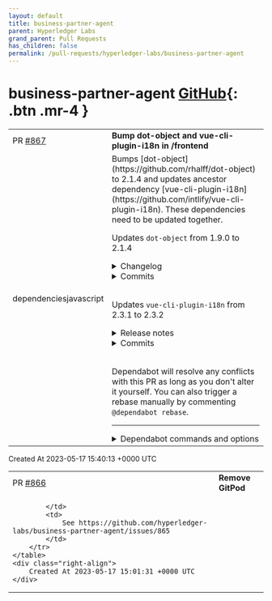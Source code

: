 ```yaml
---
layout: default
title: business-partner-agent
parent: Hyperledger Labs
grand_parent: Pull Requests
has_children: false
permalink: /pull-requests/hyperledger-labs/business-partner-agent
---
```


# business-partner-agent <span class="fs-3 right-align">[GitHub](https://github.com/hyperledger-labs/business-partner-agent){: .btn .mr-4 }</span>


<div>
    <table>
        <tr>
            <td>
                PR <a href="https://github.com/hyperledger-labs/business-partner-agent/pull/867" class=".btn">#867</a>
            </td>
            <td>
                <b>
                    Bump dot-object and vue-cli-plugin-i18n in /frontend
                </b>
            </td>
        </tr>
        <tr>
            <td>
                <span class="chip">dependencies</span><span class="chip">javascript</span>
            </td>
            <td>
                Bumps [dot-object](https://github.com/rhalff/dot-object) to 2.1.4 and updates ancestor dependency [vue-cli-plugin-i18n](https://github.com/intlify/vue-cli-plugin-i18n). These dependencies need to be updated together.

Updates `dot-object` from 1.9.0 to 2.1.4
<details>
<summary>Changelog</summary>
<p><em>Sourced from <a href="https://github.com/rhalff/dot-object/blob/master/CHANGELOG.md">dot-object's changelog</a>.</em></p>
<blockquote>
<h2>2020-09-10 Version 2.1.4</h2>
<ul>
<li>[<a href="https://github.com/rhalff/dot-object/commit/94b9eb8a2d"><code>94b9eb8a2d</code></a>] - Fix parsing of array paths for non standard separators (Fixed by boidolr <a href="https://redirect.github.com/rhalff/dot-object/issues/58">#58</a>)</li>
</ul>
<h2>2020-02-16 Version 2.1.3</h2>
<ul>
<li>fix possible pollution of prototype for paths containing <strong>proto</strong></li>
</ul>
<h2>2019-11-02 Version 2.1.1</h2>
<ul>
<li>fix undefined key with root level array.</li>
</ul>
<h2>2019-11-02 Version 2.1.1</h2>
<ul>
<li>Wrong array conversion when brackets are used (Reported by vladshcherbin <a href="https://redirect.github.com/rhalff/dot-object/issues/27">#27</a>)</li>
</ul>
<h2>2019-11-02 Version 2.1.0</h2>
<ul>
<li>fix delete function not being wrapped. (Reported by murphyke <a href="https://redirect.github.com/rhalff/dot-object/issues/40">#40</a>)</li>
</ul>
<h2>2019-11-02 Version 2.0.0</h2>
<ul>
<li>[<a href="https://github.com/rhalff/dot-object/commit/2cb41bbd1b"><code>2cb41bbd1b</code></a>] - Add useBrackets option for the .dot() method (by z1m1n <a href="https://redirect.github.com/rhalff/dot-object/issues/42">#42</a>)</li>
<li>dot() now writes brackets by default (possibly breaking change).
Use Dot.useBrackets = false to keep the old behavior</li>
</ul>
</blockquote>
</details>
<details>
<summary>Commits</summary>
<ul>
<li><a href="https://github.com/rhalff/dot-object/commit/87fd0d9d6d5596b3369ee1918e3f75041d4b334c"><code>87fd0d9</code></a> Release v2.1.4.</li>
<li><a href="https://github.com/rhalff/dot-object/commit/437c54bcb6bbf4807d65d0cd532f85d95f468870"><code>437c54b</code></a> prepare release</li>
<li><a href="https://github.com/rhalff/dot-object/commit/2f78b82bbbbd6978386b083d02faef77f9d436d9"><code>2f78b82</code></a> Merge pull request <a href="https://redirect.github.com/rhalff/dot-object/issues/58">#58</a> from boidolr/master</li>
<li><a href="https://github.com/rhalff/dot-object/commit/94b9eb8a2dc2f46f59c8a861bc826fb3c7a3a320"><code>94b9eb8</code></a> Fix parsing of array paths for non standard separators</li>
<li><a href="https://github.com/rhalff/dot-object/commit/3dcb2defecd643b64a1f24e838468a1128e904bd"><code>3dcb2de</code></a> Merge pull request <a href="https://redirect.github.com/rhalff/dot-object/issues/52">#52</a> from murilobd/add-keepArray-to-doc</li>
<li><a href="https://github.com/rhalff/dot-object/commit/2262089a7022d98dd3624d90be83e44d03ba14fa"><code>2262089</code></a> Update README.md</li>
<li><a href="https://github.com/rhalff/dot-object/commit/67142e73c0f9fdc0c57f561d3f8d7cfb0cdcf256"><code>67142e7</code></a> Merge branch 'release/v2.1.3'</li>
<li><a href="https://github.com/rhalff/dot-object/commit/c4a4dd5682b266192369f1a09c3426bb3586144b"><code>c4a4dd5</code></a> prepare v2.1.3</li>
<li><a href="https://github.com/rhalff/dot-object/commit/f76cff5fe6d01d30ce110d8f454db2e5bd28a7de"><code>f76cff5</code></a> guard for possible prototype polution</li>
<li><a href="https://github.com/rhalff/dot-object/commit/ee628c20e7de0c1d84d67ab9cf81c9e5fa5fa1b7"><code>ee628c2</code></a> Merge tag 'v2.1.2' into develop</li>
<li>Additional commits viewable in <a href="https://github.com/rhalff/dot-object/compare/v1.9.0...v2.1.4">compare view</a></li>
</ul>
</details>
<br />

Updates `vue-cli-plugin-i18n` from 2.3.1 to 2.3.2
<details>
<summary>Release notes</summary>
<p><em>Sourced from <a href="https://github.com/intlify/vue-cli-plugin-i18n/releases">vue-cli-plugin-i18n's releases</a>.</em></p>
<blockquote>
<h2>v2.3.2</h2>
<h2>What's Changed</h2>
<ul>
<li>build(deps): bump url-parse from 1.5.1 to 1.5.3 by <a href="https://github.com/dependabot"><code>@​dependabot</code></a> in <a href="https://redirect.github.com/intlify/vue-cli-plugin-i18n/pull/248">intlify/vue-cli-plugin-i18n#248</a></li>
<li>fix a typo by <a href="https://github.com/bildeneins"><code>@​bildeneins</code></a> in <a href="https://redirect.github.com/intlify/vue-cli-plugin-i18n/pull/250">intlify/vue-cli-plugin-i18n#250</a></li>
<li>Fixing typos by <a href="https://github.com/deining"><code>@​deining</code></a> in <a href="https://redirect.github.com/intlify/vue-cli-plugin-i18n/pull/253">intlify/vue-cli-plugin-i18n#253</a></li>
<li>build(deps): bump ajv from 6.12.2 to 6.12.6 by <a href="https://github.com/dependabot"><code>@​dependabot</code></a> in <a href="https://redirect.github.com/intlify/vue-cli-plugin-i18n/pull/256">intlify/vue-cli-plugin-i18n#256</a></li>
<li>build(deps): bump follow-redirects from 1.13.0 to 1.14.7 in /client-addon by <a href="https://github.com/dependabot"><code>@​dependabot</code></a> in <a href="https://redirect.github.com/intlify/vue-cli-plugin-i18n/pull/255">intlify/vue-cli-plugin-i18n#255</a></li>
<li>build(deps): bump ajv from 6.12.2 to 6.12.6 in /client-addon by <a href="https://github.com/dependabot"><code>@​dependabot</code></a> in <a href="https://redirect.github.com/intlify/vue-cli-plugin-i18n/pull/257">intlify/vue-cli-plugin-i18n#257</a></li>
<li>build(deps): bump node-fetch from 2.6.1 to 2.6.7 in /client-addon by <a href="https://github.com/dependabot"><code>@​dependabot</code></a> in <a href="https://redirect.github.com/intlify/vue-cli-plugin-i18n/pull/258">intlify/vue-cli-plugin-i18n#258</a></li>
<li>build(deps): bump trim-off-newlines from 1.0.1 to 1.0.3 by <a href="https://github.com/dependabot"><code>@​dependabot</code></a> in <a href="https://redirect.github.com/intlify/vue-cli-plugin-i18n/pull/259">intlify/vue-cli-plugin-i18n#259</a></li>
<li>build(deps): bump node-fetch from 2.6.1 to 2.6.7 by <a href="https://github.com/dependabot"><code>@​dependabot</code></a> in <a href="https://redirect.github.com/intlify/vue-cli-plugin-i18n/pull/260">intlify/vue-cli-plugin-i18n#260</a></li>
<li>build(deps): bump ws from 5.2.2 to 5.2.3 by <a href="https://github.com/dependabot"><code>@​dependabot</code></a> in <a href="https://redirect.github.com/intlify/vue-cli-plugin-i18n/pull/261">intlify/vue-cli-plugin-i18n#261</a></li>
<li>build(deps): bump follow-redirects from 1.14.7 to 1.14.8 in /client-addon by <a href="https://github.com/dependabot"><code>@​dependabot</code></a> in <a href="https://redirect.github.com/intlify/vue-cli-plugin-i18n/pull/263">intlify/vue-cli-plugin-i18n#263</a></li>
<li>build(deps): bump url-parse from 1.5.3 to 1.5.7 by <a href="https://github.com/dependabot"><code>@​dependabot</code></a> in <a href="https://redirect.github.com/intlify/vue-cli-plugin-i18n/pull/265">intlify/vue-cli-plugin-i18n#265</a></li>
<li>build(deps): bump prismjs from 1.25.0 to 1.27.0 in /client-addon by <a href="https://github.com/dependabot"><code>@​dependabot</code></a> in <a href="https://redirect.github.com/intlify/vue-cli-plugin-i18n/pull/266">intlify/vue-cli-plugin-i18n#266</a></li>
<li>build(deps): bump prismjs from 1.25.0 to 1.27.0 by <a href="https://github.com/dependabot"><code>@​dependabot</code></a> in <a href="https://redirect.github.com/intlify/vue-cli-plugin-i18n/pull/267">intlify/vue-cli-plugin-i18n#267</a></li>
<li>build(deps): bump url-parse from 1.5.3 to 1.5.10 in /client-addon by <a href="https://github.com/dependabot"><code>@​dependabot</code></a> in <a href="https://redirect.github.com/intlify/vue-cli-plugin-i18n/pull/268">intlify/vue-cli-plugin-i18n#268</a></li>
<li>build(deps): bump url-parse from 1.5.3 to 1.5.10 by <a href="https://github.com/dependabot"><code>@​dependabot</code></a> in <a href="https://redirect.github.com/intlify/vue-cli-plugin-i18n/pull/269">intlify/vue-cli-plugin-i18n#269</a></li>
<li>build(deps): bump minimist from 1.2.5 to 1.2.6 in /client-addon by <a href="https://github.com/dependabot"><code>@​dependabot</code></a> in <a href="https://redirect.github.com/intlify/vue-cli-plugin-i18n/pull/270">intlify/vue-cli-plugin-i18n#270</a></li>
<li>build(deps): bump minimist from 1.2.5 to 1.2.6 by <a href="https://github.com/dependabot"><code>@​dependabot</code></a> in <a href="https://redirect.github.com/intlify/vue-cli-plugin-i18n/pull/271">intlify/vue-cli-plugin-i18n#271</a></li>
<li>build(deps): bump async from 2.6.3 to 2.6.4 by <a href="https://github.com/dependabot"><code>@​dependabot</code></a> in <a href="https://redirect.github.com/intlify/vue-cli-plugin-i18n/pull/272">intlify/vue-cli-plugin-i18n#272</a></li>
<li>build(deps): bump async from 2.6.3 to 2.6.4 in /client-addon by <a href="https://github.com/dependabot"><code>@​dependabot</code></a> in <a href="https://redirect.github.com/intlify/vue-cli-plugin-i18n/pull/273">intlify/vue-cli-plugin-i18n#273</a></li>
<li>build(deps): bump eventsource from 1.0.7 to 1.1.1 by <a href="https://github.com/dependabot"><code>@​dependabot</code></a> in <a href="https://redirect.github.com/intlify/vue-cli-plugin-i18n/pull/274">intlify/vue-cli-plugin-i18n#274</a></li>
<li>build(deps): bump eventsource from 1.0.7 to 1.1.1 in /client-addon by <a href="https://github.com/dependabot"><code>@​dependabot</code></a> in <a href="https://redirect.github.com/intlify/vue-cli-plugin-i18n/pull/275">intlify/vue-cli-plugin-i18n#275</a></li>
<li>build(deps): bump shell-quote from 1.7.2 to 1.7.3 by <a href="https://github.com/dependabot"><code>@​dependabot</code></a> in <a href="https://redirect.github.com/intlify/vue-cli-plugin-i18n/pull/276">intlify/vue-cli-plugin-i18n#276</a></li>
<li>build(deps): bump shell-quote from 1.7.2 to 1.7.3 in /client-addon by <a href="https://github.com/dependabot"><code>@​dependabot</code></a> in <a href="https://redirect.github.com/intlify/vue-cli-plugin-i18n/pull/277">intlify/vue-cli-plugin-i18n#277</a></li>
<li>build(deps): bump jsdom from 16.4.0 to 16.7.0 by <a href="https://github.com/dependabot"><code>@​dependabot</code></a> in <a href="https://redirect.github.com/intlify/vue-cli-plugin-i18n/pull/278">intlify/vue-cli-plugin-i18n#278</a></li>
<li>Bump vue-i18n-extract to version 1.2.3 by <a href="https://github.com/mateuscruz"><code>@​mateuscruz</code></a> in <a href="https://redirect.github.com/intlify/vue-cli-plugin-i18n/pull/279">intlify/vue-cli-plugin-i18n#279</a></li>
</ul>
<h2>New Contributors</h2>
<ul>
<li><a href="https://github.com/bildeneins"><code>@​bildeneins</code></a> made their first contribution in <a href="https://redirect.github.com/intlify/vue-cli-plugin-i18n/pull/250">intlify/vue-cli-plugin-i18n#250</a></li>
<li><a href="https://github.com/deining"><code>@​deining</code></a> made their first contribution in <a href="https://redirect.github.com/intlify/vue-cli-plugin-i18n/pull/253">intlify/vue-cli-plugin-i18n#253</a></li>
<li><a href="https://github.com/mateuscruz"><code>@​mateuscruz</code></a> made their first contribution in <a href="https://redirect.github.com/intlify/vue-cli-plugin-i18n/pull/279">intlify/vue-cli-plugin-i18n#279</a></li>
</ul>
<p><strong>Full Changelog</strong>: <a href="https://github.com/intlify/vue-cli-plugin-i18n/compare/v2.3.1...v2.3.2">https://github.com/intlify/vue-cli-plugin-i18n/compare/v2.3.1...v2.3.2</a></p>
</blockquote>
</details>
<details>
<summary>Commits</summary>
<ul>
<li><a href="https://github.com/intlify/vue-cli-plugin-i18n/commit/37915e178e34b670bbce48c53b3eeda9ded08756"><code>37915e1</code></a> release: v2.3.2</li>
<li><a href="https://github.com/intlify/vue-cli-plugin-i18n/commit/4ef7b1a4538dad156ef64c4b739811e402a9ba7c"><code>4ef7b1a</code></a> Bump vue-i18n-extract to version &quot;1.2.3 (<a href="https://redirect.github.com/intlify/vue-cli-plugin-i18n/issues/279">#279</a>)</li>
<li><a href="https://github.com/intlify/vue-cli-plugin-i18n/commit/e3bb0e9ea2934682e438bf91c81a7f8682dbf2e0"><code>e3bb0e9</code></a> build(deps): bump jsdom from 16.4.0 to 16.7.0 (<a href="https://redirect.github.com/intlify/vue-cli-plugin-i18n/issues/278">#278</a>)</li>
<li><a href="https://github.com/intlify/vue-cli-plugin-i18n/commit/0f238cd6f59900055324f9fd9abd14cb4c3c6f62"><code>0f238cd</code></a> build(deps): bump shell-quote from 1.7.2 to 1.7.3 in /client-addon (<a href="https://redirect.github.com/intlify/vue-cli-plugin-i18n/issues/277">#277</a>)</li>
<li><a href="https://github.com/intlify/vue-cli-plugin-i18n/commit/238ef063d9bd629cb12e22e5159da02fe40f2066"><code>238ef06</code></a> build(deps): bump shell-quote from 1.7.2 to 1.7.3 (<a href="https://redirect.github.com/intlify/vue-cli-plugin-i18n/issues/276">#276</a>)</li>
<li><a href="https://github.com/intlify/vue-cli-plugin-i18n/commit/9d372648839f7b83cd40cf332e14d977c198c764"><code>9d37264</code></a> build(deps): bump eventsource from 1.0.7 to 1.1.1 in /client-addon (<a href="https://redirect.github.com/intlify/vue-cli-plugin-i18n/issues/275">#275</a>)</li>
<li><a href="https://github.com/intlify/vue-cli-plugin-i18n/commit/f7caf1689552b06641614fecc0a858baef0e1145"><code>f7caf16</code></a> build(deps): bump eventsource from 1.0.7 to 1.1.1 (<a href="https://redirect.github.com/intlify/vue-cli-plugin-i18n/issues/274">#274</a>)</li>
<li><a href="https://github.com/intlify/vue-cli-plugin-i18n/commit/b3433e1b3bc2b2d58e7cd187d4d1a924ed863e35"><code>b3433e1</code></a> build(deps): bump async from 2.6.3 to 2.6.4 in /client-addon (<a href="https://redirect.github.com/intlify/vue-cli-plugin-i18n/issues/273">#273</a>)</li>
<li><a href="https://github.com/intlify/vue-cli-plugin-i18n/commit/7ffd1772865d9cef68fc714654b246463e5a3838"><code>7ffd177</code></a> build(deps): bump async from 2.6.3 to 2.6.4 (<a href="https://redirect.github.com/intlify/vue-cli-plugin-i18n/issues/272">#272</a>)</li>
<li><a href="https://github.com/intlify/vue-cli-plugin-i18n/commit/2f96e52392ec10c381394d653d820ccbf558a240"><code>2f96e52</code></a> build(deps): bump minimist from 1.2.5 to 1.2.6 (<a href="https://redirect.github.com/intlify/vue-cli-plugin-i18n/issues/271">#271</a>)</li>
<li>Additional commits viewable in <a href="https://github.com/intlify/vue-cli-plugin-i18n/compare/v2.3.1...v2.3.2">compare view</a></li>
</ul>
</details>
<br />


Dependabot will resolve any conflicts with this PR as long as you don't alter it yourself. You can also trigger a rebase manually by commenting `@dependabot rebase`.

[//]: # (dependabot-automerge-start)
[//]: # (dependabot-automerge-end)

---

<details>
<summary>Dependabot commands and options</summary>
<br />

You can trigger Dependabot actions by commenting on this PR:
- `@dependabot rebase` will rebase this PR
- `@dependabot recreate` will recreate this PR, overwriting any edits that have been made to it
- `@dependabot merge` will merge this PR after your CI passes on it
- `@dependabot squash and merge` will squash and merge this PR after your CI passes on it
- `@dependabot cancel merge` will cancel a previously requested merge and block automerging
- `@dependabot reopen` will reopen this PR if it is closed
- `@dependabot close` will close this PR and stop Dependabot recreating it. You can achieve the same result by closing it manually
- `@dependabot ignore this major version` will close this PR and stop Dependabot creating any more for this major version (unless you reopen the PR or upgrade to it yourself)
- `@dependabot ignore this minor version` will close this PR and stop Dependabot creating any more for this minor version (unless you reopen the PR or upgrade to it yourself)
- `@dependabot ignore this dependency` will close this PR and stop Dependabot creating any more for this dependency (unless you reopen the PR or upgrade to it yourself)
You can disable automated security fix PRs for this repo from the [Security Alerts page](https://github.com/hyperledger-labs/business-partner-agent/network/alerts).

</details>
            </td>
        </tr>
    </table>
    <div class="right-align">
        Created At 2023-05-17 15:40:13 +0000 UTC
    </div>
</div>

<div>
    <table>
        <tr>
            <td>
                PR <a href="https://github.com/hyperledger-labs/business-partner-agent/pull/866" class=".btn">#866</a>
            </td>
            <td>
                <b>
                    Remove GitPod
                </b>
            </td>
        </tr>
        <tr>
            <td>
                
            </td>
            <td>
                See https://github.com/hyperledger-labs/business-partner-agent/issues/865
            </td>
        </tr>
    </table>
    <div class="right-align">
        Created At 2023-05-17 15:01:31 +0000 UTC
    </div>
</div>

